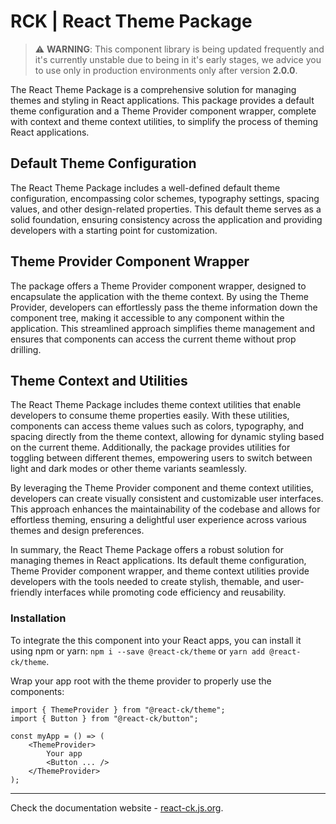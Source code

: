 # RCK | React Theme Package

> :warning: **WARNING**: This component library is being updated frequently and it's currently unstable due to being in it's early stages, we advice you to use only in production environments only after version **2.0.0**.

The React Theme Package is a comprehensive solution for managing themes and styling in React applications. This package provides a default theme configuration and a Theme Provider component wrapper, complete with context and theme context utilities, to simplify the process of theming React applications.

## Default Theme Configuration

The React Theme Package includes a well-defined default theme configuration, encompassing color schemes, typography settings, spacing values, and other design-related properties. This default theme serves as a solid foundation, ensuring consistency across the application and providing developers with a starting point for customization.

## Theme Provider Component Wrapper

The package offers a Theme Provider component wrapper, designed to encapsulate the application with the theme context. By using the Theme Provider, developers can effortlessly pass the theme information down the component tree, making it accessible to any component within the application. This streamlined approach simplifies theme management and ensures that components can access the current theme without prop drilling.

## Theme Context and Utilities

The React Theme Package includes theme context utilities that enable developers to consume theme properties easily. With these utilities, components can access theme values such as colors, typography, and spacing directly from the theme context, allowing for dynamic styling based on the current theme. Additionally, the package provides utilities for toggling between different themes, empowering users to switch between light and dark modes or other theme variants seamlessly.

By leveraging the Theme Provider component and theme context utilities, developers can create visually consistent and customizable user interfaces. This approach enhances the maintainability of the codebase and allows for effortless theming, ensuring a delightful user experience across various themes and design preferences.

In summary, the React Theme Package offers a robust solution for managing themes in React applications. Its default theme configuration, Theme Provider component wrapper, and theme context utilities provide developers with the tools needed to create stylish, themable, and user-friendly interfaces while promoting code efficiency and reusability.

### Installation 

To integrate the this component into your React apps, you can install it using npm or yarn: `npm i --save @react-ck/theme` or `yarn add @react-ck/theme`.

Wrap your app root with the theme provider to properly use the components:

```tsx
import { ThemeProvider } from "@react-ck/theme";
import { Button } from "@react-ck/button";

const myApp = () => (
    <ThemeProvider>
        Your app
        <Button ... />
    </ThemeProvider>
);
```

<!-- storybook-ignore -->

---

Check the documentation website - [react-ck.js.org](https://react-ck.js.org).